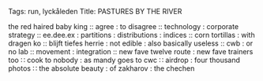 Tags: run, lyckåleden
Title: PASTURES BY THE RIVER
  
the red haired baby king :: agree : to disagree :: technology : corporate strategy :: ee.dee.ex : partitions : distributions : indices :: corn tortillas : with dragen ko :: blijft tiefes herrie : not edible : also basically useless :: cwb : or no lab :: movement : integration :: new fave twelve route : new fave trainers too ∷ cook to nobody : as mandy goes to cwc ∷ airdrop : four thousand photos ∷ the absolute beauty : of zakharov : the chechen